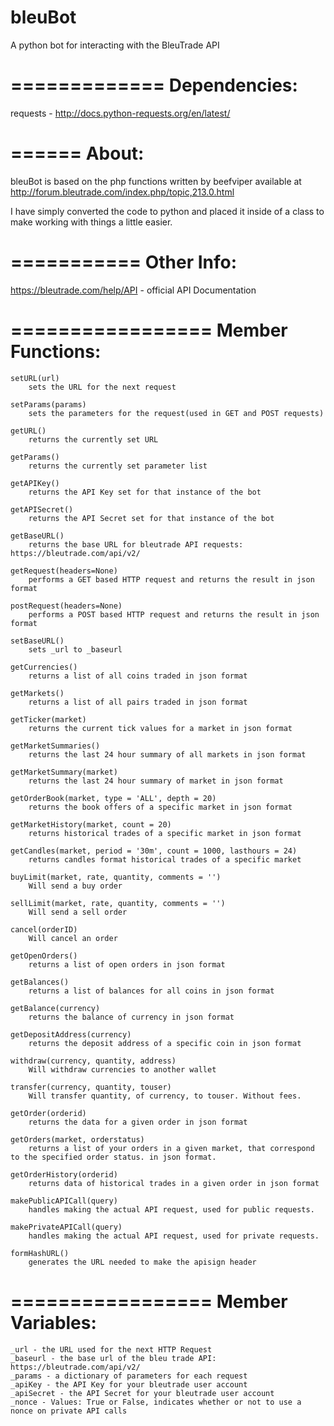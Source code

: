 # bleuBot
A python bot for interacting with the BleuTrade API

=============
Dependencies:
=============
requests - http://docs.python-requests.org/en/latest/

======
About:
======
bleuBot is based on the php functions written by beefviper available at http://forum.bleutrade.com/index.php/topic,213.0.html

I have simply converted the code to python and placed it inside of a class to make working with things a little easier.

===========
Other Info:
===========
https://bleutrade.com/help/API - official API Documentation

=================
Member Functions:
=================

	setURL(url)
		sets the URL for the next request

	setParams(params)
		sets the parameters for the request(used in GET and POST requests)

	getURL()
		returns the currently set URL

	getParams()
		returns the currently set parameter list

	getAPIKey()
		returns the API Key set for that instance of the bot

	getAPISecret()
		returns the API Secret set for that instance of the bot

	getBaseURL()
		returns the base URL for bleutrade API requests: https://bleutrade.com/api/v2/

	getRequest(headers=None)
		performs a GET based HTTP request and returns the result in json format

	postRequest(headers=None)
		performs a POST based HTTP request and returns the result in json format

	setBaseURL()
		sets _url to _baseurl

	getCurrencies()
		returns a list of all coins traded in json format

	getMarkets()
		returns a list of all pairs traded in json format

	getTicker(market)
		returns the current tick values for a market in json format

	getMarketSummaries()
		returns the last 24 hour summary of all markets in json format

	getMarketSummary(market)
		returns the last 24 hour summary of market in json format

	getOrderBook(market, type = 'ALL', depth = 20)
		returns the book offers of a specific market in json format

	getMarketHistory(market, count = 20)
		returns historical trades of a specific market in json format

	getCandles(market, period = '30m', count = 1000, lasthours = 24)
		returns candles format historical trades of a specific market

	buyLimit(market, rate, quantity, comments = '')
		Will send a buy order

	sellLimit(market, rate, quantity, comments = '')
		Will send a sell order

	cancel(orderID)
		Will cancel an order

	getOpenOrders()
		returns a list of open orders in json format

	getBalances()
		returns a list of balances for all coins in json format

	getBalance(currency)
		returns the balance of currency in json format

	getDepositAddress(currency)
		returns the deposit address of a specific coin in json format

	withdraw(currency, quantity, address)
		Will withdraw currencies to another wallet

	transfer(currency, quantity, touser)
		Will transfer quantity, of currency, to touser. Without fees.

	getOrder(orderid)
		returns the data for a given order in json format

	getOrders(market, orderstatus)
		returns a list of your orders in a given market, that correspond to the specified order status. in json format.

	getOrderHistory(orderid)
		returns data of historical trades in a given order in json format

	makePublicAPICall(query)
		handles making the actual API request, used for public requests. 

	makePrivateAPICall(query)
		handles making the actual API request, used for private requests. 

	formHashURL()
		generates the URL needed to make the apisign header

=================
Member Variables:
=================

	_url - the URL used for the next HTTP Request
	_baseurl - the base url of the bleu trade API: https://bleutrade.com/api/v2/
	_params - a dictionary of parameters for each request
	_apiKey - the API Key for your bleutrade user account
	_apiSecret - the API Secret for your bleutrade user account
	_nonce - Values: True or False, indicates whether or not to use a nonce on private API calls